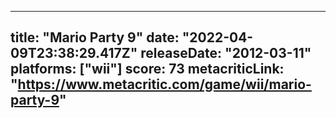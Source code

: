 
---
title: "Mario Party 9"
date: "2022-04-09T23:38:29.417Z"
releaseDate: "2012-03-11"
platforms: ["wii"]
score: 73
metacriticLink: "https://www.metacritic.com/game/wii/mario-party-9"
---
